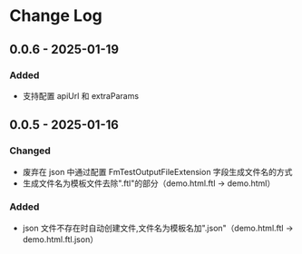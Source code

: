 # Change Log

## 0.0.6 - 2025-01-19

### Added

- 支持配置 apiUrl 和 extraParams

## 0.0.5 - 2025-01-16

### Changed

- 废弃在 json 中通过配置 FmTestOutputFileExtension 字段生成文件名的方式
- 生成文件名为模板文件去除".ftl"的部分（demo.html.ftl -> demo.html）

### Added

- json 文件不存在时自动创建文件,文件名为模板名加".json"（demo.html.ftl -> demo.html.ftl.json）
